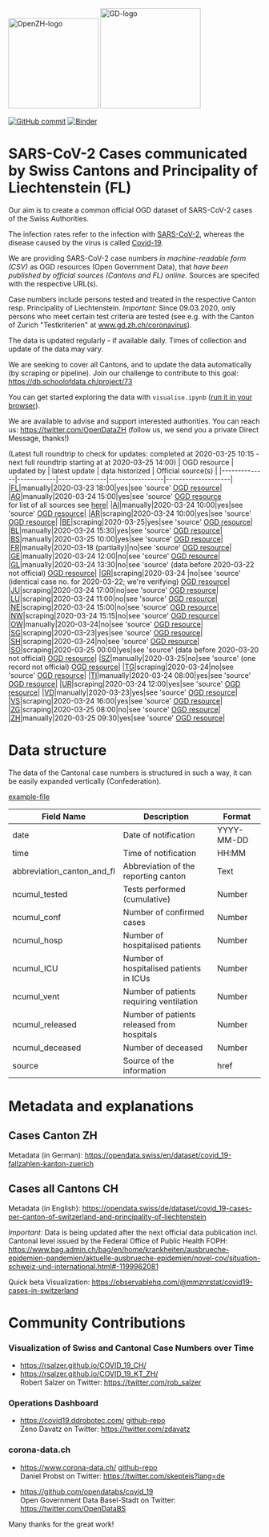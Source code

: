 <img src="https://github.com/openZH/covid_19/blob/master/statistisches_amt_kt_zh.png" alt="OpenZH-logo" width="180"/>
<img src="https://github.com/openZH/covid_19/blob/master/gd.png" alt="GD-logo" width="200"/>

[![GitHub commit](https://img.shields.io/github/last-commit/openZH/covid_19)](https://github.com/openZH/covid_19/commits/master)
[![Binder](https://mybinder.org/badge_logo.svg)](https://mybinder.org/v2/gh/openZH/covid_19/master?filepath=visualise.ipynb)

# SARS-CoV-2 Cases communicated by Swiss Cantons and Principality of Liechtenstein (FL)

Our aim is to create a common official OGD dataset of SARS-CoV-2 cases of the Swiss Authorities.

The infection rates refer to the infection with
[SARS-CoV-2](https://en.wikipedia.org/wiki/Severe_acute_respiratory_syndrome_coronavirus_2),
whereas the disease caused by the virus is called [Covid-19](https://en.wikipedia.org/wiki/Coronavirus_disease_2019).

We are providing SARS-CoV-2 case numbers *in machine-readable form (CSV)* as OGD resources (Open Government Data), that *have been published  by official sources (Cantons and FL) online*. Sources are specifed with the respective URL(s).

Case numbers include persons tested and treated in the respective Canton resp. Principality of Liechtenstein. *Important:* Since 09.03.2020, only persons who meet certain test criteria are tested (see e.g. with the Canton of Zurich "Testkriterien" at www.gd.zh.ch/coronavirus).

The data is updated regularly - if available daily. Times of collection and update of the data may vary.

We are seeking to cover all Cantons, and to update the data automatically (by scraping or pipeline). Join our challenge to contribute to this goal: https://db.schoolofdata.ch/project/73

You can get started exploring the data with `visualise.ipynb` ([run it in your browser](https://mybinder.org/v2/gh/openZH/covid_19/master?filepath=visualise.ipynb)).

We are available to advise and support interested authorities. You can reach us: https://twitter.com/OpenDataZH (follow us, we send you a private Direct Message, thanks!)

(Latest full roundtrip to check for updates: completed at 2020-03-25 10:15 - next full roundtrip starting at at 2020-03-25 14:00)
| OGD resource | updated by | latest update | data historized | Official source(s) |
|--------------|------------|---------------|-----------------|--------------------|
|[FL](https://github.com/openZH/covid_19/blob/master/fallzahlen_kanton_total_csv/COVID19_Fallzahlen_FL_total.csv)|manually|2020-03-23 18:00|yes|see 'source' [OGD resource](https://github.com/openZH/covid_19/blob/master/fallzahlen_kanton_total_csv/COVID19_Fallzahlen_FL_total.csv)|
|[AG](https://github.com/openZH/covid_19/blob/master/fallzahlen_kanton_total_csv/COVID19_Fallzahlen_Kanton_AG_total.csv)|manually|2020-03-24 15:00|yes|see 'source' [OGD resource](https://github.com/openZH/covid_19/blob/master/fallzahlen_kanton_total_csv/COVID19_Fallzahlen_Kanton_AG_total.csv) <br>for list of all sources see [here](https://www.ag.ch/de/themen_1/coronavirus_2/lagebulletins/lagebulletins_1.jsp)|
|[AI](https://github.com/openZH/covid_19/blob/master/fallzahlen_kanton_total_csv/COVID19_Fallzahlen_Kanton_AI_total.csv)|manually|2020-03-24 	10:00|yes|see 'source' [OGD resource](https://github.com/openZH/covid_19/blob/master/fallzahlen_kanton_total_csv/COVID19_Fallzahlen_Kanton_AI_total.csv)|
|[AR](https://github.com/openZH/covid_19/blob/master/fallzahlen_kanton_total_csv/COVID19_Fallzahlen_Kanton_AR_total.csv)|scraping|2020-03-24 10:00|yes|see 'source' [OGD resource](https://github.com/openZH/covid_19/blob/master/fallzahlen_kanton_total_csv/COVID19_Fallzahlen_Kanton_AR_total.csv)|
|[BE](https://github.com/openZH/covid_19/blob/master/fallzahlen_kanton_total_csv/COVID19_Fallzahlen_Kanton_BE_total.csv)|scraping|2020-03-25|yes|see 'source' [OGD resource](https://github.com/openZH/covid_19/blob/master/fallzahlen_kanton_total_csv/COVID19_Fallzahlen_Kanton_BE_total.csv)|
|[BL](https://github.com/openZH/covid_19/blob/master/fallzahlen_kanton_total_csv/COVID19_Fallzahlen_Kanton_BL_total.csv)|manually|2020-03-24 15:30|yes|see 'source' [OGD resource](https://github.com/openZH/covid_19/blob/master/fallzahlen_kanton_total_csv/COVID19_Fallzahlen_Kanton_BL_total.csv)|
|[BS](https://github.com/openZH/covid_19/blob/master/fallzahlen_kanton_total_csv/COVID19_Fallzahlen_Kanton_BS_total.csv)|manually|2020-03-25 10:00|yes|see 'source' [OGD resource](https://github.com/openZH/covid_19/blob/master/fallzahlen_kanton_total_csv/COVID19_Fallzahlen_Kanton_BS_total.csv)|
|[FR](https://github.com/openZH/covid_19/blob/master/fallzahlen_kanton_total_csv/COVID19_Fallzahlen_Kanton_FR_total.csv)|manually|2020-03-18 (partially)|no|see 'source' [OGD resource](https://github.com/openZH/covid_19/blob/master/fallzahlen_kanton_total_csv/COVID19_Fallzahlen_Kanton_FR_total.csv)|
|[GE](https://github.com/openZH/covid_19/blob/master/fallzahlen_kanton_total_csv/COVID19_Fallzahlen_Kanton_GE_total.csv)|manually|2020-03-24 12:00|no|see 'source' [OGD resource](https://github.com/openZH/covid_19/blob/master/fallzahlen_kanton_total_csv/COVID19_Fallzahlen_Kanton_GE_total.csv)|
|[GL](https://github.com/openZH/covid_19/blob/master/fallzahlen_kanton_total_csv/COVID19_Fallzahlen_Kanton_GL_total.csv)|manually|2020-03-24 13:30|no|see 'source' (data before 2020-03-22 not official) [OGD resource](https://github.com/openZH/covid_19/blob/master/fallzahlen_kanton_total_csv/COVID19_Fallzahlen_Kanton_GL_total.csv)|
|[GR](https://github.com/openZH/covid_19/blob/master/fallzahlen_kanton_total_csv/COVID19_Fallzahlen_Kanton_GR_total.csv)|scraping|2020-03-24 |no|see 'source' (identical case no. for 2020-03-22; we're verifying) [OGD resource](https://github.com/openZH/covid_19/blob/master/fallzahlen_kanton_total_csv/COVID19_Fallzahlen_Kanton_GR_total.csv)|
|[JU](https://github.com/openZH/covid_19/blob/master/fallzahlen_kanton_total_csv/COVID19_Fallzahlen_Kanton_JU_total.csv)|scraping|2020-03-24 17:00|no|see 'source' [OGD resource](https://github.com/openZH/covid_19/blob/master/fallzahlen_kanton_total_csv/COVID19_Fallzahlen_Kanton_JU_total.csv)|
|[LU](https://github.com/openZH/covid_19/blob/master/fallzahlen_kanton_total_csv/COVID19_Fallzahlen_Kanton_LU_total.csv)|scraping|2020-03-24 11:00|no|see 'source' [OGD resource](https://github.com/openZH/covid_19/blob/master/fallzahlen_kanton_total_csv/COVID19_Fallzahlen_Kanton_LU_total.csv)|
|[NE](https://github.com/openZH/covid_19/blob/master/fallzahlen_kanton_total_csv/COVID19_Fallzahlen_Kanton_NE_total.csv)|scraping|2020-03-24 15:00|no|see 'source' [OGD resource](https://github.com/openZH/covid_19/blob/master/fallzahlen_kanton_total_csv/COVID19_Fallzahlen_Kanton_NE_total.csv)|
|[NW](https://github.com/openZH/covid_19/blob/master/fallzahlen_kanton_total_csv/COVID19_Fallzahlen_Kanton_NW_total.csv)|scraping|2020-03-24 15:15|no|see 'source' [OGD resource](https://github.com/openZH/covid_19/blob/master/fallzahlen_kanton_total_csv/COVID19_Fallzahlen_Kanton_NW_total.csv)|
|[OW](https://github.com/openZH/covid_19/blob/master/fallzahlen_kanton_total_csv/COVID19_Fallzahlen_Kanton_OW_total.csv)|manually|2020-03-24|no|see 'source' [OGD resource](https://github.com/openZH/covid_19/blob/master/fallzahlen_kanton_total_csv/COVID19_Fallzahlen_Kanton_OW_total.csv)|
|[SG](https://github.com/openZH/covid_19/blob/master/fallzahlen_kanton_total_csv/COVID19_Fallzahlen_Kanton_SG_total.csv)|scraping|2020-03-23|yes|see 'source' [OGD resource](https://github.com/openZH/covid_19/blob/master/fallzahlen_kanton_total_csv/COVID19_Fallzahlen_Kanton_SG_total.csv)|
|[SH](https://github.com/openZH/covid_19/blob/master/fallzahlen_kanton_total_csv/COVID19_Fallzahlen_Kanton_SH_total.csv)|scraping|2020-03-24|no|see 'source' [OGD resource](https://github.com/openZH/covid_19/blob/master/fallzahlen_kanton_total_csv/COVID19_Fallzahlen_Kanton_SH_total.csv)|
|[SO](https://github.com/openZH/covid_19/blob/master/fallzahlen_kanton_total_csv/COVID19_Fallzahlen_Kanton_SO_total.csv)|scraping|2020-03-25 00:00|yes|see 'source' (data before 2020-03-20 not official) [OGD resource](https://github.com/openZH/covid_19/blob/master/fallzahlen_kanton_total_csv/COVID19_Fallzahlen_Kanton_SO_total.csv)|
|[SZ](https://github.com/openZH/covid_19/blob/master/fallzahlen_kanton_total_csv/COVID19_Fallzahlen_Kanton_SZ_total.csv)|manually|2020-03-25|no|see 'source' (one record not official) [OGD resource](https://github.com/openZH/covid_19/blob/master/fallzahlen_kanton_total_csv/COVID19_Fallzahlen_Kanton_SZ_total.csv)|
|[TG](https://github.com/openZH/covid_19/blob/master/fallzahlen_kanton_total_csv/COVID19_Fallzahlen_Kanton_TG_total.csv)|scraping|2020-03-24|no|see 'source' [OGD resource](https://github.com/openZH/covid_19/blob/master/fallzahlen_kanton_total_csv/COVID19_Fallzahlen_Kanton_TG_total.csv)|
|[TI](https://github.com/openZH/covid_19/blob/master/fallzahlen_kanton_total_csv/COVID19_Fallzahlen_Kanton_TI_total.csv)|manually|2020-03-24 08:00|yes|see 'source' [OGD resource](https://github.com/openZH/covid_19/blob/master/fallzahlen_kanton_total_csv/COVID19_Fallzahlen_Kanton_TI_total.csv)|
|[UR](https://github.com/openZH/covid_19/blob/master/fallzahlen_kanton_total_csv/COVID19_Fallzahlen_Kanton_UR_total.csv)|scraping|2020-03-24 12:00|yes|see 'source' [OGD resource](https://github.com/openZH/covid_19/blob/master/fallzahlen_kanton_total_csv/COVID19_Fallzahlen_Kanton_UR_total.csv)|
|[VD](https://github.com/openZH/covid_19/blob/master/fallzahlen_kanton_total_csv/COVID19_Fallzahlen_Kanton_VD_total.csv)|manually|2020-03-23|yes|see 'source' [OGD resource](https://github.com/openZH/covid_19/blob/master/fallzahlen_kanton_total_csv/COVID19_Fallzahlen_Kanton_VD_total.csv)|
|[VS](https://github.com/openZH/covid_19/blob/master/fallzahlen_kanton_total_csv/COVID19_Fallzahlen_Kanton_VS_total.csv)|scraping|2020-03-24 16:00|yes|see 'source' [OGD resource](https://github.com/openZH/covid_19/blob/master/fallzahlen_kanton_total_csv/COVID19_Fallzahlen_Kanton_VS_total.csv)|
|[ZG](https://github.com/openZH/covid_19/blob/master/fallzahlen_kanton_total_csv/COVID19_Fallzahlen_Kanton_ZG_total.csv)|scraping|2020-03-25 	08:00|no|see 'source' [OGD resource](https://github.com/openZH/covid_19/blob/master/fallzahlen_kanton_total_csv/COVID19_Fallzahlen_Kanton_ZG_total.csv)|
|[ZH](https://github.com/openZH/covid_19/blob/master/fallzahlen_kanton_total_csv/COVID19_Fallzahlen_Kanton_ZH_total.csv)|manually|2020-03-25 09:30|yes|see 'source' [OGD resource](https://github.com/openZH/covid_19/blob/master/fallzahlen_kanton_total_csv/COVID19_Fallzahlen_Kanton_ZH_total.csv)|


# Data structure
The data of the Cantonal case numbers is structured in such a way, it can be easily expanded vertically (Confederation).

[example-file](https://github.com/openZH/covid_19/blob/master/COVID19_Fallzahlen_Beispiel.csv)

| Field Name          | Description                                | Format     |
|---------------------|--------------------------------------------|------------|
| date               | Date of notification                       | YYYY-MM-DD |
| time                | Time of notification                       | HH:MM      |
| abbreviation_canton_and_fl | Abbreviation of the reporting canton       | Text       |
| ncumul_tested      | Tests performed (cumulative)               | Number     |
| ncumul_conf         | Number of confirmed cases                  | Number     |
| ncumul_hosp         | Number of hospitalised patients            | Number     |
| ncumul_ICU          | Number of hospitalised patients in ICUs    | Number     |
| ncumul_vent         | Number of patients requiring ventilation   | Number     |
| ncumul_released     | Number of patients released from hospitals | Number     |
| ncumul_deceased     | Number of deceased                         | Number     |
| source              | Source of the information                  | href       |


# Metadata and explanations
## Cases Canton ZH
Metadata (in German): https://opendata.swiss/en/dataset/covid_19-fallzahlen-kanton-zuerich

## Cases all Cantons CH
Metadata (in English): https://opendata.swiss/de/dataset/covid_19-cases-per-canton-of-switzerland-and-principality-of-liechtenstein

*Important:* Data is being updated after the next official data publication incl. Cantonal level issued by the Federal Office of Public Health FOPH: https://www.bag.admin.ch/bag/en/home/krankheiten/ausbrueche-epidemien-pandemien/aktuelle-ausbrueche-epidemien/novel-cov/situation-schweiz-und-international.html#-1199962081

Quick beta Visualization: https://observablehq.com/@mmznrstat/covid19-cases-in-switzerland


# Community Contributions
### Visualization of Swiss and Cantonal Case Numbers over Time
- https://rsalzer.github.io/COVID_19_CH/
- https://rsalzer.github.io/COVID_19_KT_ZH/ 
<br>Robert Salzer on Twitter: https://twitter.com/rob_salzer

### Operations Dashboard
- https://covid19.ddrobotec.com/ 
[github-repo](https://github.com/zdavatz/covid19_ch) 
<br>Zeno Davatz on Twitter: https://twitter.com/zdavatz

### corona-data.ch
- https://www.corona-data.ch/ 
[github-repo](https://github.com/daenuprobst/covid19-cases-switzerland) 
<br>Daniel Probst on Twitter: https://twitter.com/skepteis?lang=de

- https://github.com/opendatabs/covid_19 <br>Open Government Data Basel-Stadt on Twitter: https://twitter.com/OpenDataBS

Many thanks for the great work!
